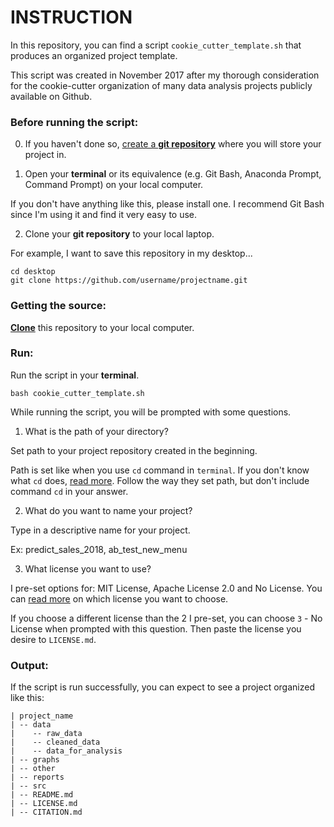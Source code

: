 # **INSTRUCTION**
In this repository, you can find a script `cookie_cutter_template.sh` that produces an organized project template.

This script was created in November 2017 after my thorough consideration for the cookie-cutter organization of many data analysis projects publicly available on Github.

### Before running the script:
0. If you haven't done so, [create a **git repository**](https://help.github.com/articles/creating-a-new-repository/) where you will store your project in.

1. Open your **terminal** or its equivalence (e.g. Git Bash, Anaconda Prompt, Command Prompt) on your local computer.

If you don't have anything like this, please install one. I recommend Git Bash since I'm using it and find it very easy to use.

2. Clone your **git repository** to your local laptop.

For example, I want to save this repository in my desktop...

```
cd desktop
git clone https://github.com/username/projectname.git
```

### Getting the source:
[**Clone**](https://help.github.com/articles/cloning-a-repository/) this repository to your local computer.

### Run:
Run the script in your **terminal**.

```
bash cookie_cutter_template.sh
```
While running the script, you will be prompted with some questions.

1. What is the path of your directory?

Set path to your project repository created in the beginning.

Path is set like when you use `cd` command in `terminal`. If you don't know what `cd` does, [read more](http://www.rapidtables.com/code/linux/cd.htm). Follow the way they set path, but don't include command `cd` in your answer.

2. What do you want to name your project?

Type in a descriptive name for your project.

Ex: predict_sales_2018, ab_test_new_menu

3. What license you want to use?

I pre-set options for: MIT License, Apache License 2.0 and No License.
You can [read more](https://choosealicense.com/) on which license you want to choose.

If you choose a different license than the 2 I pre-set, you can choose `3` - No License when prompted with this question. Then paste the license you desire to `LICENSE.md`.

### Output:
If the script is run successfully, you can expect to see a project organized like this:

```
| project_name
| -- data  
|    -- raw_data
|    -- cleaned_data
|    -- data_for_analysis
| -- graphs
| -- other
| -- reports
| -- src
| -- README.md
| -- LICENSE.md
| -- CITATION.md
```
